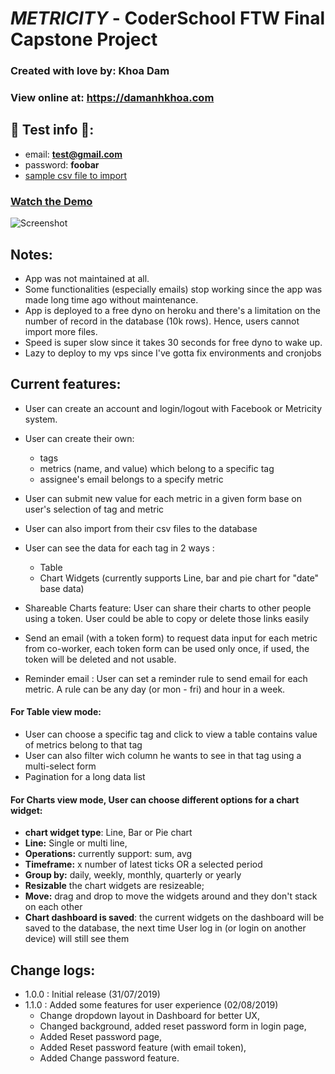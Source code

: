 # *METRICITY* - CoderSchool FTW Final Capstone Project
### Created with love by: Khoa Dam

### View online at: https://damanhkhoa.com


## 🚀 Test info 🚀:
- email: **test@gmail.com**
- password: **foobar**
- [sample csv file to import](https://www.dropbox.com/s/tv2dfn647so9ypz/avocadodate.csv?dl=0)





### [Watch the Demo](https://www.loom.com/share/3b1f0ba0f5b64d8889742f77fb74426a)

![Screenshot](https://github.com/kyakaze/Metricity-backend/blob/master/screenshot.png)


## Notes: 
 - App was not maintained at all.
 - Some functionalities (especially emails) stop working since the app was made long time ago without maintenance. 
 - App is deployed to a free dyno on heroku and there's a limitation on the number of record in the database (10k rows). Hence, users cannot import more files.
 - Speed is super slow since it takes 30 seconds for free dyno to wake up.
 - Lazy to deploy to my vps since I've gotta fix environments and cronjobs

## Current features:
 - User can create an account and login/logout  with Facebook or Metricity system.
 - User can create their own: 
      - tags
      - metrics (name, and value) which belong to a specific tag
      - assignee's email belongs to a specify metric

 - User can submit new value for each metric in a given form base on user's selection of tag and metric
 - User can also import from their csv files to the database
  
 - User can see the data for each tag in 2 ways :
      - Table
      - Chart Widgets (currently supports Line, bar and pie chart for "date" base data)

 - Shareable Charts feature: User can share their charts to other people using a token. User could be able to copy or delete those links easily  
 - Send an email (with a token form) to request data input for each metric from co-worker,  each token form can be used only once, if used, the token will be deleted and not usable.
 - Reminder email : User can set a reminder rule to send email for each metric. A rule can be any day (or mon - fri) and hour in a week.

####  For Table view mode:
- User can choose a specific tag and click to view a table contains value of metrics belong to that tag
- User can also filter wich column he wants to see in that tag using a multi-select form
- Pagination for a long data list

####  For Charts view mode, User can choose different options for a chart widget: 
- **chart widget type**: Line,  Bar or Pie chart
- **Line:** Single or multi line,
- **Operations:** currently support: sum, avg 
- **Timeframe:** x number of latest ticks OR a selected period
- **Group by:** daily, weekly, monthly, quarterly or yearly
- **Resizable** the chart widgets are resizeable;
- **Move:** drag and drop to move the widgets around and they don't stack on each other 
- **Chart dashboard is saved**: the current widgets on the dashboard will be saved to the database, the next time User log in (or login on another device)  will still see them




## Change logs:
- 1.0.0 : Initial release  (31/07/2019)
- 1.1.0 : Added some features for user experience (02/08/2019) 
     - Change dropdown layout in Dashboard for better UX,
     - Changed background, added reset password form in login page, 
     - Added Reset password page,
     - Added Reset password feature (with email token),
     - Added Change password feature.

